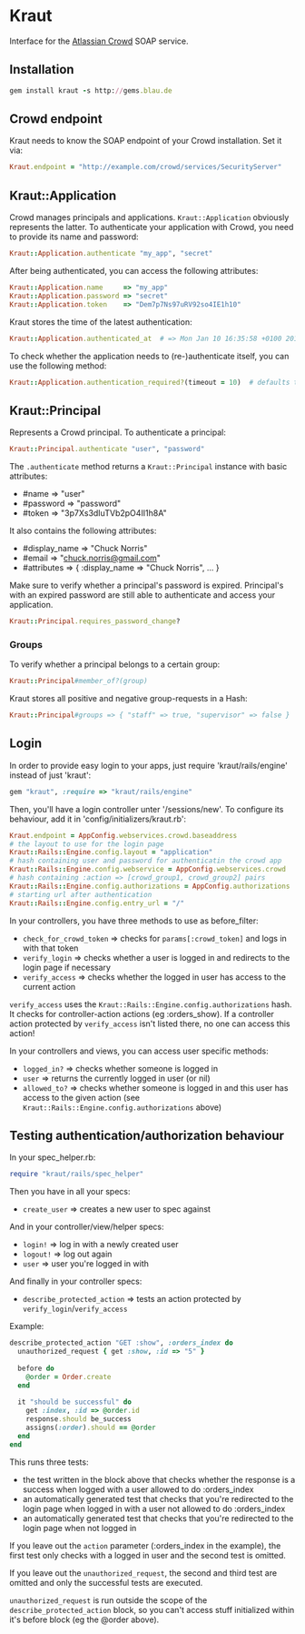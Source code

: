 Kraut
=====

Interface for the [Atlassian Crowd](http://www.atlassian.com/software/crowd/) SOAP service.

Installation
------------

```ruby
gem install kraut -s http://gems.blau.de
```

Crowd endpoint
--------------

Kraut needs to know the SOAP endpoint of your Crowd installation. Set it via:

```ruby
Kraut.endpoint = "http://example.com/crowd/services/SecurityServer"
```

Kraut::Application
------------------

Crowd manages principals and applications. `Kraut::Application` obviously represents the latter.
To authenticate your application with Crowd, you need to provide its name and password:

```ruby
Kraut::Application.authenticate "my_app", "secret"
```

After being authenticated, you can access the following attributes:

```ruby
Kraut::Application.name     => "my_app"
Kraut::Application.password => "secret"
Kraut::Application.token    => "Dem7p7Ns97uRV92so4IE1h10"
```

Kraut stores the time of the latest authentication:

```ruby
Kraut::Application.authenticated_at  # => Mon Jan 10 16:35:58 +0100 2011
```

To check whether the application needs to (re-)authenticate itself, you can use the following method:

```ruby
Kraut::Application.authentication_required?(timeout = 10)  # defaults to 10 minutes
```

Kraut::Principal
----------------

Represents a Crowd principal. To authenticate a principal:

```ruby
Kraut::Principal.authenticate "user", "password"
```

The `.authenticate` method returns a `Kraut::Principal` instance with basic attributes:

* #name     => "user"
* #password => "password"
* #token    => "3p7Xs3dIuTVb2pO4II1h8A"

It also contains the following attributes:

* #display_name => "Chuck Norris"
* #email        => "chuck.norris@gmail.com"
* #attributes   => { :display_name => "Chuck Norris", ... }

Make sure to verify whether a principal's password is expired. Principal's with an expired password are
still able to authenticate and access your application.

```ruby
Kraut::Principal.requires_password_change?
```

### Groups

To verify whether a principal belongs to a certain group:

```ruby
Kraut::Principal#member_of?(group)
```

Kraut stores all positive and negative group-requests in a Hash:

```ruby
Kraut::Principal#groups => { "staff" => true, "supervisor" => false }
```

Login
-----

In order to provide easy login to your apps, just require 'kraut/rails/engine' instead of just 'kraut':

```ruby
gem "kraut", :require => "kraut/rails/engine"
```

Then, you'll have a login controller unter '/sessions/new'. To configure its behaviour, add it in 'config/initializers/kraut.rb':

```ruby
Kraut.endpoint = AppConfig.webservices.crowd.baseaddress
# the layout to use for the login page
Kraut::Rails::Engine.config.layout = "application"
# hash containing user and password for authenticatin the crowd app
Kraut::Rails::Engine.config.webservice = AppConfig.webservices.crowd
# hash containing :action => [crowd_group1, crowd_group2] pairs
Kraut::Rails::Engine.config.authorizations = AppConfig.authorizations
# starting url after authentication
Kraut::Rails::Engine.config.entry_url = "/"
```

In your controllers, you have three methods to use as before_filter:

* `check_for_crowd_token` => checks for `params[:crowd_token]` and logs in with that token
* `verify_login`          => checks whether a user is logged in and redirects to the login page if necessary
* `verify_access`         => checks whether the logged in user has access to the current action

`verify_access` uses the `Kraut::Rails::Engine.config.authorizations` hash. It checks for controller-action actions (eg :orders_show). If a controller action protected by `verify_access` isn't listed there, no one can access this action!

In your controllers and views, you can access user specific methods:

* `logged_in?`  => checks whether someone is logged in
* `user`        => returns the currently logged in user (or nil)
* `allowed_to?` => checks whether someone is logged in and this user has access to the given action (see `Kraut::Rails::Engine.config.authorizations` above)

Testing authentication/authorization behaviour
----------------------------------------------

In your spec_helper.rb:

```ruby
require "kraut/rails/spec_helper"
```

Then you have in all your specs:

* `create_user` => creates a new user to spec against

And in your controller/view/helper specs:

* `login!`  => log in with a newly created user
* `logout!` => log out again
* `user`    => user you're logged in with

And finally in your controller specs:

* `describe_protected_action` => tests an action protected by `verify_login`/`verify_access`

Example:

```ruby
describe_protected_action "GET :show", :orders_index do
  unauthorized_request { get :show, :id => "5" }
  
  before do
    @order = Order.create
  end
  
  it "should be successful" do
    get :index, :id => @order.id
    response.should be_success
    assigns(:order).should == @order
  end
end
```

This runs three tests:

* the test written in the block above that checks whether the response is a success when logged with a user allowed to do :orders_index
* an automatically generated test that checks that you're redirected to the login page when logged in with a user not allowed to do :orders_index
* an automatically generated test that checks that you're redirected to the login page when not logged in

If you leave out the `action` parameter (:orders_index in the example), the first test only checks with a logged in user and the second test is omitted.

If you leave out the `unauthorized_request`, the second and third test are omitted and only the successful tests are executed.

`unauthorized_request` is run outside the scope of the `describe_protected_action` block, so you can't access stuff initialized within it's before block (eg the @order above).
